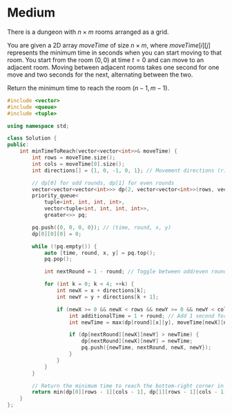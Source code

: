 # Medium

There is a dungeon with $n \times m$ rooms arranged as a grid.

You are given a 2D array $moveTime$ of size $n \times m$, where $moveTime[i][j]$ represents the minimum time in seconds when you can start moving to that room. You start from the room $(0, 0)$ at time $t = 0$ and can move to an adjacent room. Moving between adjacent rooms takes one second for one move and two seconds for the next, alternating between the two.

Return the minimum time to reach the room $(n - 1, m - 1)$.

```cpp
#include <vector>
#include <queue>
#include <tuple>

using namespace std;

class Solution {
public:
    int minTimeToReach(vector<vector<int>>& moveTime) {
        int rows = moveTime.size();
        int cols = moveTime[0].size();
        int directions[] = {1, 0, -1, 0, 1}; // Movement directions (right, down, left, up)

        // dp[0] for odd rounds, dp[1] for even rounds
        vector<vector<vector<int>>> dp(2, vector<vector<int>>(rows, vector<int>(cols, INT_MAX)));
        priority_queue<
            tuple<int, int, int, int>, 
            vector<tuple<int, int, int, int>>, 
            greater<>> pq;

        pq.push({0, 0, 0, 0}); // (time, round, x, y)
        dp[0][0][0] = 0;

        while (!pq.empty()) {
            auto [time, round, x, y] = pq.top();
            pq.pop();

            int nextRound = 1 - round; // Toggle between odd/even rounds

            for (int k = 0; k < 4; ++k) {
                int newX = x + directions[k];
                int newY = y + directions[k + 1];

                if (newX >= 0 && newX < rows && newY >= 0 && newY < cols) {
                    int additionalTime = 1 + round; // Add 1 second for odd rounds, 2 seconds for even rounds
                    int newTime = max(dp[round][x][y], moveTime[newX][newY]) + additionalTime;

                    if (dp[nextRound][newX][newY] > newTime) {
                        dp[nextRound][newX][newY] = newTime;
                        pq.push({newTime, nextRound, newX, newY});
                    }
                }
            }
        }

        // Return the minimum time to reach the bottom-right corner in either odd or even round
        return min(dp[0][rows - 1][cols - 1], dp[1][rows - 1][cols - 1]);
    }
};

```
